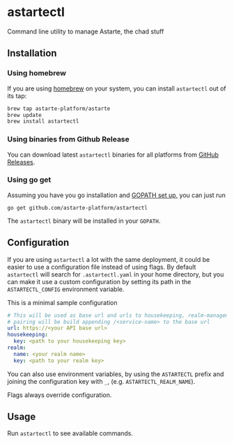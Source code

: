 # astartectl

Command line utility to manage Astarte, the chad stuff

## Installation

### Using homebrew

If you are using [homebrew](https://brew.sh/) on your system, you can install `astartectl` out of its tap:

```bash
brew tap astarte-platform/astarte
brew update
brew install astartectl
```

### Using binaries from Github Release

You can download latest `astartectl` binaries for all platforms from [GitHub Releases](https://github.com/astarte-platform/astartectl/releases).

### Using go get

Assuming you have you go installation and [GOPATH set up](https://github.com/golang/go/wiki/SettingGOPATH),
you can just run

`go get github.com/astarte-platform/astartectl`

The `astartectl` binary will be installed in your `GOPATH`.

## Configuration

If you are using `astartectl` a lot with the same deployment, it could be easier to use a configuration
file instead of using flags. By default `astartectl` will search for `.astartectl.yaml` in your home
directory, but you can make it use a custom configuration by setting its path in the `ASTARTECTL_CONFIG`
environment variable.

This is a minimal sample configuration

```yaml
# This will be used as base url and urls to housekeeping, realm-management and
# pairing will be build appending /<service-name> to the base url
url: https://<your API base url>
housekeeping:
  key: <path to your housekeeping key>
realm:
  name: <your realm name>
  key: <path to your realm key>
```

You can also use environment variables, by using the `ASTARTECTL` prefix and joining the configuration
key with `_`, (e.g. `ASTARTECTL_REALM_NAME`).

Flags always override configuration.

## Usage

Run `astartectl` to see available commands.
